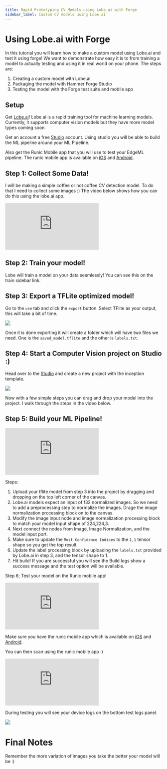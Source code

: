 ```yaml
---
title: Rapid Prototyping CV Models using Lobe.ai with Forge
sidebar_label: Custom CV models using Lobe.ai
---
```


# Using Lobe.ai with Forge

In this tutorial you will learn how to make a custom model using Lobe.ai and test it using forge! We want to demonstrate how easy it is to from training a model to actually testing and using it in real world on your phone. 
The steps are:

1. Creating a custom model with Lobe.ai
2. Packaging the model with Hammer Forge Studio
3. Testing the model with the Forge test suite and mobile app

## Setup

Get [Lobe.ai](https://www.lobe.ai/)! Lobe.ai is a rapid training tool for machine learning models. Currently, it supports computer vision models but they have more model types coming soon.

Get an account a free [Studio](https://studio.hotg.ai/) account. Using studio you will be able to build
the ML pipeline around your ML Pipeline. 

Also get the Runic Mobile app that you will use to test your EdgeML pipeline. The runic mobile app is available on [iOS](https://apps.apple.com/us/app/runic-by-hotg-ai/id1550831458) and [Android](https://play.google.com/store/apps/details?id=ai.hotg.runicapp&hl=en_US&gl=US).

## Step 1: Collect Some Data!

I will be making a simple coffee or not coffee CV detection model. To do that I need to collect some images :) The video below shows how you can do this using the lobe.ai app.

<iframe width={640} height={400} src="https://www.loom.com/embed/3dedbd7fe3cf45cc9a7701ac457423db" frameBorder={0} allowFullScreen></iframe>

## Step 2: Train your model!

Lobe will train a model on your data seemlessly! You can see this on the train sidebar link. 

## Step 3: Export a TFLite optimized model!

Go to the `use` tab and click the `export` button. Select TFlite as your output, this will take a bit of time.

<img src="/img/tutorials/lobe/export.png" />

Once it is done exporting it will create a folder which will have two files we need. One is the `saved_model.tflite` and the other is `labels.txt`. 

## Step 4: Start a Computer Vision project on Studio :)

Head over to the [Studio](https://studio.hotg.ai/) and create a new project with the inception template. 

<img src="/img/tutorials/lobe/create-a-project.png" />

Now with a few simple steps you can drag and drop your model into the project. I walk through the steps in the video below.

## Step 5: Build your ML Pipeline!

<iframe width={640} height={400} src="https://www.loom.com/embed/fb6b8fa47d724b62ac756d835007650e" frameBorder={0} webkitallowfullscreen mozallowfullscreen allowFullScreen></iframe>

Steps: 
1. Upload your tflite model from step 3 into the project by dragging and dropping on the top left corner of the canvas.
2. Lobe.ai models expect an input of f32 normalized images. So we need to add a preprocessing step to normalize the images. Drage the image normalization processing block on to the canvas.
3. Modify the image input node and image normalization processing block to match your model input shape of 224,224,3.
4. Next connect the nodes from Image, Image Normalization, and the model input port. 
5. Make sure to update the `Most Confidence Indices` to the `1,1` tensor shape so you get the top result. 
6. Update the label processing block by uploading the `labels.txt` provided by Lobe.ai in step 3, and the tensor shape to 1.
7. Hit build! If you are successful you will see the Build logs show a success message and the test option will be available. 


Step 6; Test your model on the Runic mobile app!


<iframe width={640} height={400} src="https://www.loom.com/embed/8ee85c60000b4860bba8ceb7e3da54f1" frameBorder={0}></iframe>

Make sure you have the runic mobile app which is available on [iOS](https://apps.apple.com/us/app/runic-by-hotg-ai/id1550831458) and [Android](https://play.google.com/store/apps/details?id=ai.hotg.runicapp&hl=en_US&gl=US).

You can then scan using the runic mobile app :) 

<iframe width={640} height={1384} src="https://www.loom.com/embed/d288e08ab146419499bb6736c134f8a6" frameBorder={0} allowFullScreen></iframe>

During testing you will see your device logs on the bottom test logs panel. 

<img src="/img/tutorials/lobe/test_logs.png" />

# Final Notes

Remember the more variation of images you take the better your model will be :)




